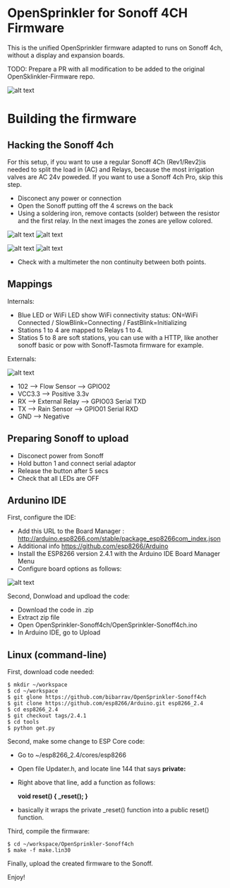 # **OpenSprinkler for Sonoff 4CH Firmware**

This is the unified OpenSprinkler firmware adapted to runs on Sonoff 4ch, without a display and expansion boards.

TODO: Prepare a PR with all modification to be added to the original OpenSklinkler-Firmware repo.

![alt text](https://raw.githubusercontent.com/bibarrav/OpenSprinkler-Sonoff4ch/master/sonoff4ch.jpg)

# Building the firmware

## Hacking the Sonoff 4ch

For this setup, if you want to use a regular Sonoff 4Ch (Rev1/Rev2)is needed to split the load in (AC) and Relays, because the most irrigation valves are AC 24v poweded.  If you want to use a Sonoff 4ch Pro, skip this step.

  - Disconect any power or connection
  - Open the Sonoff putting off the 4 screws on the back
  - Using a soldering iron, remove contacts (solder) between the resistor and the first relay.  In the next images the zones are yellow colored.
  
![alt text](https://raw.githubusercontent.com/bibarrav/OpenSprinkler-Sonoff4ch/master/sonoff4ch-front.jpg)
![alt text](https://raw.githubusercontent.com/bibarrav/OpenSprinkler-Sonoff4ch/master/sonoff4ch-front-zoom.jpg)

![alt text](https://raw.githubusercontent.com/bibarrav/OpenSprinkler-Sonoff4ch/master/sonoff4ch-back.jpg)
![alt text](https://raw.githubusercontent.com/bibarrav/OpenSprinkler-Sonoff4ch/master/sonoff4ch-back-zoom.jpg)

  - Check with a multimeter the non continuity between both points.

## Mappings

Internals:
  - Blue LED or WiFi LED show WiFi connectivity status: ON=WiFi Connected / SlowBlink=Connecting / FastBlink=Initializing
  - Stations 1 to 4 are mapped to Relays 1 to 4.
  - Statios 5 to 8 are soft stations, you can use with a HTTP, like another sonoff basic or pow with Sonoff-Tasmota firmware for example.

Externals:

![alt text](https://raw.githubusercontent.com/bibarrav/OpenSprinkler-Sonoff4ch/master/sonoff4ch-GPIO-Available.png)

  - 102      --> Flow Sensor    --> GPIO02
  - VCC3.3  --> Positive 3.3v
  - RX     --> External Relay --> GPIO03 Serial TXD
  - TX      --> Rain Sensor    --> GPIO01 Serial RXD
  - GND     --> Negative

## Preparing Sonoff to upload

  - Disconect power from Sonoff
  - Hold button 1 and connect serial adaptor
  - Release the button after 5 secs
  - Check that all LEDs are OFF

## Ardunino IDE

First, configure the IDE:
  - Add this URL to the Board Manager : http://arduino.esp8266.com/stable/package_esp8266com_index.json
  - Additional info https://github.com/esp8266/Arduino
  - Install the ESP8266 version 2.4.1 with the Arduino IDE Board Manager Menu
  - Configure board options as follows:
  
![alt text](https://raw.githubusercontent.com/bibarrav/OpenSprinkler-Sonoff4ch/master/Arduino-IDE-Config.PNG)

Second, Donwload and updload the code:
  - Download the code in .zip
  - Extract zip file
  - Open OpenSprinkler-Sonoff4ch/OpenSprinkler-Sonoff4ch.ino
  - In Arduino IDE, go to Upload

## Linux (command-line)

First, download code needed:

    $ mkdir ~/workspace
    $ cd ~/workspace
    $ git glone https://github.com/bibarrav/OpenSprinkler-Sonoff4ch
    $ git clone https://github.com/esp8266/Arduino.git esp8266_2.4
    $ cd esp8266_2.4
    $ git checkout tags/2.4.1
    $ cd tools
    $ python get.py

Second, make some change to ESP Core code:

  - Go to ~/esp8266_2.4/cores/esp8266
  - Open file Updater.h, and locate line 144 that says **private:**
  - Right above that line, add a function as follows:
    
      **void reset() { _reset(); }**
    
  - basically it wraps the private _reset() function into a public reset() function.  

Third, compile the firmware:

    $ cd ~/workspace/OpenSprinkler-Sonoff4ch
    $ make -f make.lin30

Finally, upload the created firmware to the Sonoff.
  
Enjoy!
